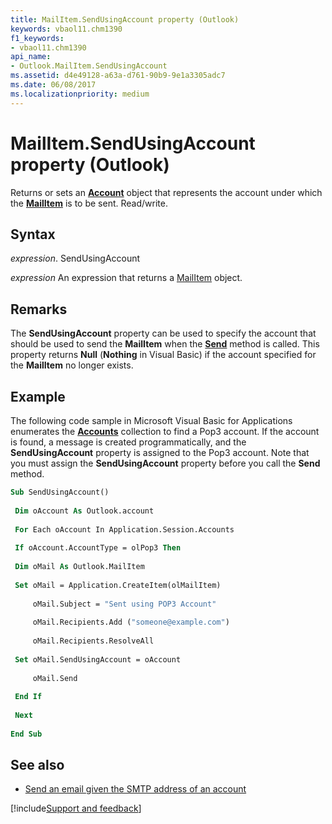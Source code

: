 ```yaml
---
title: MailItem.SendUsingAccount property (Outlook)
keywords: vbaol11.chm1390
f1_keywords:
- vbaol11.chm1390
api_name:
- Outlook.MailItem.SendUsingAccount
ms.assetid: d4e49128-a63a-d761-90b9-9e1a3305adc7
ms.date: 06/08/2017
ms.localizationpriority: medium
---
```



# MailItem.SendUsingAccount property (Outlook)

Returns or sets an **[Account](Outlook.Account.md)** object that represents the account under which the **[MailItem](Outlook.MailItem.md)** is to be sent. Read/write.


## Syntax

_expression_. SendUsingAccount

_expression_ An expression that returns a [MailItem](Outlook.MailItem.md) object.


## Remarks

The **SendUsingAccount** property can be used to specify the account that should be used to send the **MailItem** when the **[Send](Outlook.MailItem.Send(method).md)** method is called. This property returns **Null** (**Nothing** in Visual Basic) if the account specified for the **MailItem** no longer exists.


## Example

The following code sample in Microsoft Visual Basic for Applications enumerates the **[Accounts](Outlook.Accounts.md)** collection to find a Pop3 account. If the account is found, a message is created programmatically, and the **SendUsingAccount** property is assigned to the Pop3 account. Note that you must assign the **SendUsingAccount** property before you call the **Send** method.


```vb
Sub SendUsingAccount() 
 
 Dim oAccount As Outlook.account 
 
 For Each oAccount In Application.Session.Accounts 
 
 If oAccount.AccountType = olPop3 Then 
 
 Dim oMail As Outlook.MailItem 
 
 Set oMail = Application.CreateItem(olMailItem) 
 
     oMail.Subject = "Sent using POP3 Account" 
 
     oMail.Recipients.Add ("someone@example.com") 
 
     oMail.Recipients.ResolveAll 
 
 Set oMail.SendUsingAccount = oAccount 
 
     oMail.Send 
 
 End If 
 
 Next 
 
End Sub
```


## See also

- [Send an email given the SMTP address of an account](../outlook/How-to/Items-Folders-and-Stores/send-an-e-mail-given-the-smtp-address-of-an-account-outlook.md)

[!include[Support and feedback](~/includes/feedback-boilerplate.md)]
